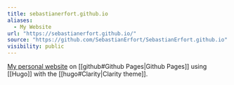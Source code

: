 ```yaml
---
title: sebastianerfort.github.io
aliases:
  - My Website
url: "https://sebastianerfort.github.io/"
source: "https://github.com/SebastianErfort/SebastianErfort.github.io"
visibility: public
---
```


[My personal website](https://sebastianerfort.github.io/) on [[github#Github Pages|Github Pages]] using [[Hugo]] with the [[hugo#Clarity|Clarity theme]].